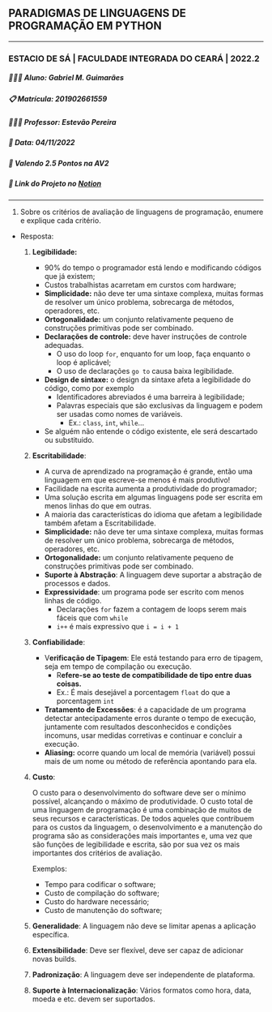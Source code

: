 ## PARADIGMAS DE LINGUAGENS DE PROGRAMAÇÃO EM PYTHON
---
### ESTACIO DE SÁ | FACULDADE INTEGRADA DO CEARÁ | 2022.2
##### 👨🏻‍💻 **Aluno**: Gabriel M. Guimarães
##### 📋 **Matrícula**: 201902661559
##### 👨🏾‍🏫 **Professor**: Estevão Pereira
##### 📆 **Data**: 04/11/2022
##### 🎯 Valendo 2.5 Pontos na AV2
##### 🔗 Link do Projeto no [Notion](https://gabrielmdev.notion.site/Trabalhos-5baf7d4988a846159411739b739fcc30)
---
1. Sobre os critérios de avaliação de linguagens de programação, enumere e explique cada critério.

- Resposta:
    1. **Legibilidade:**
        - 90% do tempo o programador está lendo e modificando códigos que já existem;
        - Custos trabalhistas acarretam em curstos com hardware;
        - **Simplicidade:** não deve ter uma sintaxe complexa, muitas formas de resolver um único problema, sobrecarga de métodos, operadores, etc.
        - **Ortogonalidade:** um conjunto relativamente pequeno de construções primitivas pode ser combinado.
        - **Declarações de controle:** deve haver instruções de controle adequadas.
            - O uso do loop `for`, enquanto for um loop, faça enquanto o loop é aplicável;
            - O uso de declarações `go to` causa baixa legibilidade.
        - **Design de sintaxe:** o design da sintaxe afeta a legibilidade do código, como por exemplo
            - Identificadores abreviados é uma barreira à legibilidade;
            - Palavras especiais que são exclusivas da linguagem e podem ser usadas como nomes de variáveis.
                - Ex.: `class`, `int`, `while`…
        - Se alguém não entende o código existente, ele será descartado ou substituido.
    2. **Escritabilidade**:
        - A curva de aprendizado na programação é grande, então uma linguagem em que escreve-se menos é mais produtivo!
        - Facilidade na escrita aumenta a produtividade do programador;
        - Uma solução escrita em algumas linguagens pode ser escrita em menos linhas do que em outras.
        - A maioria das características do idioma que afetam a legibilidade também afetam a Escritabilidade.
        - **Simplicidade:** não deve ter uma sintaxe complexa, muitas formas de resolver um único problema, sobrecarga de métodos, operadores, etc.
        - **Ortogonalidade:** um conjunto relativamente pequeno de construções primitivas pode ser combinado.
        - **Suporte à Abstração**: A linguagem deve suportar a abstração de processos e dados.
        - **Expressividade**: um programa pode ser escrito com menos linhas de código.
            - Declarações `for` fazem a contagem de loops serem mais fáceis que com `while`
            - `i++` é mais expressivo que `i = i + 1`
    3. **Confiabilidade**:
        - V**erificação de Tipagem**: Ele está testando para erro de tipagem, seja em tempo de compilação ou execução.
            - R**efere-se ao teste de compatibilidade de tipo entre duas coisas.**
            - Ex.: É mais desejável a porcentagem `float` do que a porcentagem `int`
        - **Tratamento de Excessões**: é a capacidade de um programa detectar antecipadamente erros durante o tempo de execução, juntamente com resultados desconhecidos e condições incomuns, usar medidas corretivas e continuar e concluir a execução.
        - **Aliasing:** ocorre quando um local de memória (variável) possui mais de um nome ou método de referência apontando para ela.
    4. **Custo**:
        
        O custo para o desenvolvimento do software deve ser o mínimo possível, alcançando o máximo de produtividade. O custo total de uma linguagem de programação é uma combinação de muitos de seus recursos e características. De todos aqueles que contribuem para os custos da linguagem, o desenvolvimento e a manutenção do programa são as considerações mais importantes e, uma vez que são funções de legibilidade e escrita, são por sua vez os mais importantes dos critérios de avaliação. 
        
        Exemplos:
        
        - Tempo para codificar o software;
        - Custo de compilação do software;
        - Custo do hardware necessário;
        - Custo de manutenção do software;
    5. **Generalidade**: A linguagem não deve se limitar apenas a aplicação específica.
    6. **Extensibilidade**: Deve ser flexível, deve ser capaz de adicionar novas builds.
    7. **Padronização**: A linguagem deve ser independente de plataforma.
    8. **Suporte à Internacionalização**: Vários formatos como hora, data, moeda e etc. devem ser suportados.